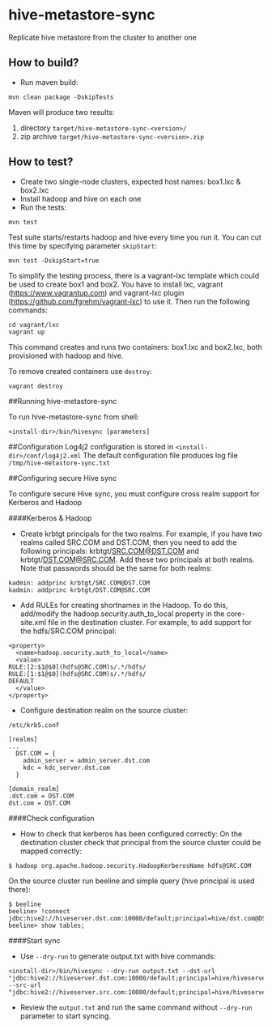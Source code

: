 # hive-metastore-sync
Replicate hive metastore from the cluster to another one

## How to build?
* Run maven build:
```
mvn clean package -DskipTests
```

Maven will produce two results:

1. directory ```target/hive-metastore-sync-<version>/```
2. zip archive ```target/hive-metastore-sync-<version>.zip```

## How to test?
* Create two single-node clusters, expected host names: box1.lxc & box2.lxc
* Install hadoop and hive on each one
* Run the tests:

```
mvn test
```

Test suite starts/restarts hadoop and hive every time you run it. You can cut this time by specifying parameter ```skipStart```:

```
mvn test -DskipStart=true
````

To simplify the testing process, there is a vagrant-lxc template which could be used to create box1 and box2.
You have to install lxc, vagrant (https://www.vagrantup.com) and vagrant-lxc plugin (https://github.com/fgrehm/vagrant-lxc) to use it. Then run the following commands:

```
cd vagrant/lxc
vagrant up
```

This command creates and runs two containers: box1.lxc and box2.lxc, both provisioned with hadoop and hive.

To remove created containers use ```destroy```:

```
vagrant destroy
```

##Running hive-metastore-sync

To run hive-metastore-sync from shell:

```
<install-dir>/bin/hivesync [parameters]
```

##Configuration
Log4j2 configuration is stored in ```<install-dir>/conf/log4j2.xml```
The default configuration file produces log file ```/tmp/hive-metastore-sync.txt```

##Configuring secure Hive sync

To configure secure Hive sync, you must configure cross realm support for Kerberos and Hadoop

####Kerberos & Hadoop

* Create krbtgt principals for the two realms. For example, if you have two realms called SRC.COM and DST.COM, then you
need to add the following principals: krbtgt/SRC.COM@DST.COM and krbtgt/DST.COM@SRC.COM. Add these two principals at both realms.
Note that passwords should be the same for both realms:
```
kadmin: addprinc krbtgt/SRC.COM@DST.COM
kadmin: addprinc krbtgt/DST.COM@SRC.COM
```
* Add RULEs for creating shortnames in the Hadoop. To do this, add/modify the hadoop.security.auth_to_local property in the
core-site.xml file in the destination cluster. For example, to add support for the hdfs/SRC.COM principal:
```
<property>
  <name>hadoop.security.auth_to_local</name>
  <value>
RULE:[2:$1@$0](hdfs@SRC.COM)s/.*/hdfs/
RULE:[1:$1@$0](hdfs@SRC.COM)s/.*/hdfs/
DEFAULT
  </value>
</property>
```
* Configure destination realm on the source cluster:
```
/etc/krb5.conf

[realms]
...
  DST.COM = {
    admin_server = admin_server.dst.com
    kdc = kdc_server.dst.com
  }

[domain_realm]
.dst.com = DST.COM
dst.com = DST.COM
```
####Check configuration
* How to check that kerberos has been configured correctly:
On the destination cluster check that principal from the source cluster could be mapped correctly:
```
$ hadoop org.apache.hadoop.security.HadoopKerberosName hdfs@SRC.COM
```
On the source cluster run beeline and simple query (hive principal is used there):
```
$ beeline
beeline> !connect jdbc:hive2://hiveserver.dst.com:10000/default;principal=hive/dst.com@DST.COM
beeline> show tables;
```
####Start sync
* Use ```--dry-run``` to generate output.txt with hive commands:
```
<install-dir>/bin/hivesync --dry-run output.txt --dst-url "jdbc:hive2://hiveserver.dst.com:10000/default;principal=hive/hiveserver.dst.com@DST.COM" --src-url "jdbc:hive2://hiveserver.src.com:10000/default;principal=hive/hiveserver.src.com@SRC.COM"
```
* Review the ```output.txt``` and run the same command without ```--dry-run``` parameter to start syncing.
